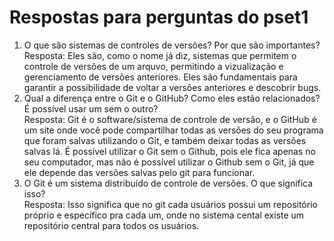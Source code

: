 # Respostas para perguntas do pset1

1. O que são sistemas de controles de versões? Por que são importantes?  
    Resposta: Eles são, como o nome já diz, sistemas que permitem o controle de versões de um arquvo, permitindo a vizualização e gerenciamento de versões anteriores. Eles são fundamentais para garantir a possibilidade de voltar a versões anteriores e descobrir bugs.
2. Qual a diferença entre o Git e o GitHub? Como eles estão relacionados?
É possível usar um sem o outro?  
    Resposta: Git é o software/sistema de controle de versão, e o GitHub é um site onde você pode compartilhar todas as versões do seu programa que foram salvas utilizando o Git, e também deixar todas as versões salvas lá. É possível utilizar o Git sem o Github, pois ele fica apenas no seu computador, mas não é possível utilizar o Github sem o Git, já que ele depende das versões salvas pelo git para funcionar.
3. O Git é um sistema distribuído de controle de versões. O que significa isso?  
    Resposta: Isso significa que no git cada usuários possui um repositório próprio e específico pra cada um, onde no sistema cental existe um repositório central para todos os usuários.
